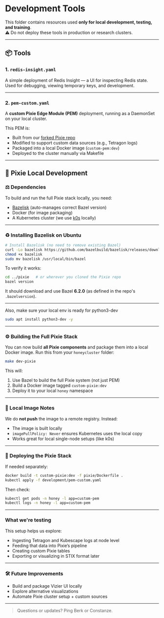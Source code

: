 # Development Tools

This folder contains resources used **only for local development, testing, and training**.  
⚠️ Do not deploy these tools in production or research clusters.

---

## 📦 Tools

### 1. `redis-insight.yaml`
A simple deployment of Redis Insight — a UI for inspecting Redis state.  
Used for debugging, viewing temporary keys, and development.

---

### 2. `pem-custom.yaml`  
A **custom Pixie Edge Module (PEM)** deployment, running as a DaemonSet on your local cluster.

This PEM is:
- Built from our [forked Pixie repo](https://github.com/k8sstormcenter/pixie)
- Modified to support custom data sources (e.g., Tetragon logs)
- Packaged into a local Docker image (`custom-pem:dev`)
- Deployed to the cluster manually via Makefile

---

## 💠 Pixie Local Development

### ⚖️ Dependencies

To build and run the full Pixie stack locally, you need:

- [Bazelisk](https://github.com/bazelbuild/bazelisk) (auto-manages correct Bazel version)
- Docker (for image packaging)
- A Kubernetes cluster (we use [k0s](https://docs.k0sproject.io/) locally)

---

### ♻️ Installing Bazelisk on Ubuntu

```bash
# Install Bazelisk (no need to remove existing Bazel)
curl -Lo bazelisk https://github.com/bazelbuild/bazelisk/releases/download/v1.20.0/bazelisk-linux-amd64
chmod +x bazelisk
sudo mv bazelisk /usr/local/bin/bazel
```

To verify it works:

```bash
cd ../pixie   # or wherever you cloned the Pixie repo
bazel version
```

It should download and use Bazel **6.2.0** (as defined in the repo's `.bazelversion`).

---
Also, make sure your local env is ready for python3-dev

```bash
sudo apt install python3-dev -y
```

---

### ⚙️ Building the Full Pixie Stack

You can now build **all Pixie components** and package them into a local Docker image.
Run this from your `honeycluster` folder:

```bash
make dev-pixie
```

This will:
1. Use Bazel to build the full Pixie system (not just PEM)
2. Build a Docker image tagged `custom-pixie:dev`
3. Deploy it to your local `honey` namespace

---

### 🐫 Local Image Notes

We do **not push** the image to a remote registry. Instead:

- The image is built locally
- `imagePullPolicy: Never` ensures Kubernetes uses the local copy
- Works great for local single-node setups (like k0s)

---

### 🚀 Deploying the Pixie Stack

If needed separately:

```bash
docker build -t custom-pixie:dev -f pixie/Dockerfile .
kubectl apply -f development/pem-custom.yaml
```

Then check:

```bash
kubectl get pods -n honey -l app=custom-pem
kubectl logs -n honey -l app=custom-pem
```

---

### What we're testing

This setup helps us explore:
- Ingesting Tetragon and Kubescape logs at node level
- Feeding that data into Pixie’s pipeline
- Creating custom Pixie tables
- Exporting or visualizing in STIX format later

---

### 🛠️ Future Improvements

- Build and package Vizier UI locally
- Explore alternative visualizations
- Automate Pixie cluster setup + custom sources

---

> Questions or updates? Ping Berk or Constanze.

